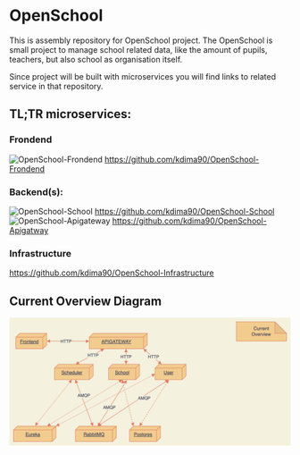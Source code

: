 # OpenSchool

This is assembly repository for OpenSchool project. 
The OpenSchool is small project to manage school related data, like the amount of pupils, teachers, but also school as organisation itself. 

Since project will be built with microservices you will find links to related service in that repository.

## TL;TR microservices:

### Frondend
![OpenSchool-Frondend](https://github.com/kdima90/OpenSchool-Frondend/actions/workflows/github-actions.yml/badge.svg)  https://github.com/kdima90/OpenSchool-Frondend

### Backend(s):
![OpenSchool-School](https://github.com/kdima90/OpenSchool-School/actions/workflows/github-actions.yml/badge.svg) https://github.com/kdima90/OpenSchool-School \
![OpenSchool-Apigateway](https://github.com/kdima90/OpenSchool-Apigateway/actions/workflows/github-actions.yml/badge.svg) https://github.com/kdima90/OpenSchool-Apigatway

### Infrastructure
https://github.com/kdima90/OpenSchool-Infrastructure

## Current Overview Diagram
![plot](./CurrentOverviewDiagram.png)
